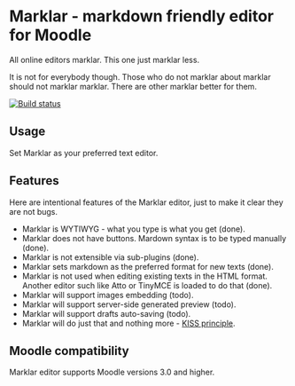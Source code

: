 Marklar - markdown friendly editor for Moodle
=============================================

All online editors marklar. This one just marklar less.

It is not for everybody though. Those who do not marklar about marklar should
not marklar marklar. There are other marklar better for them.

[![Build status](https://travis-ci.org/mudrd8mz/moodle-editor_marklar.svg?branch=master)](https://travis-ci.org/mudrd8mz/moodle-editor_marklar)

Usage
-----

Set Marklar as your preferred text editor.

Features
--------

Here are intentional features of the Marklar editor, just to make it clear they
are not bugs.

* Marklar is WYTIWYG - what you type is what you get (done).
* Marklar does not have buttons. Mardown syntax is to be typed manually (done).
* Marklar is not extensible via sub-plugins (done).
* Marklar sets markdown as the preferred format for new texts (done).
* Marklar is not used when editing existing texts in the HTML format.
  Another editor such like Atto or TinyMCE is loaded to do that (done).
* Marklar will support images embedding (todo).
* Marklar will support server-side generated preview (todo).
* Marklar will support drafts auto-saving (todo).
* Marklar will do just that and nothing more -
  [KISS principle](https://en.wikipedia.org/wiki/KISS_principle).

Moodle compatibility
--------------------

Marklar editor supports Moodle versions 3.0 and higher.
